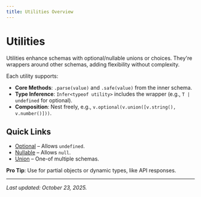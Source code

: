 ```yaml
---
title: Utilities Overview
---
```


# Utilities

Utilities enhance schemas with optional/nullable unions or choices. They're wrappers around other schemas, adding flexibility without complexity.

Each utility supports:
- **Core Methods**: `.parse(value)` and `.safe(value)` from the inner schema.
- **Type Inference**: `Infer<typeof utility>` includes the wrapper (e.g., `T | undefined` for optional).
- **Composition**: Nest freely, e.g., `v.optional(v.union([v.string(), v.number()]))`.

## Quick Links
- [Optional](/utilities/optional) – Allows `undefined`.
- [Nullable](/utilities/nullable) – Allows `null`.
- [Union](/utilities/union) – One-of multiple schemas.

**Pro Tip**: Use for partial objects or dynamic types, like API responses.

---

*Last updated: October 23, 2025.*

